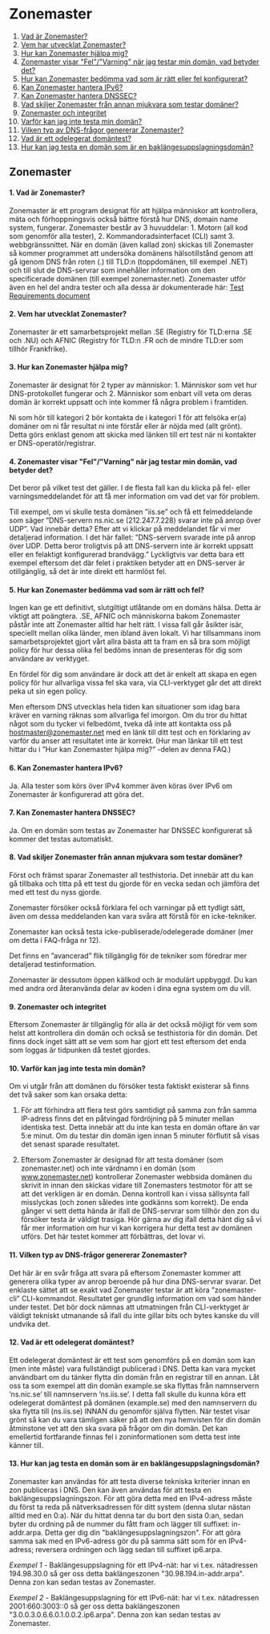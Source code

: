 Zonemaster
==========

1. [Vad är Zonemaster?](#1-vad-%C3%A4r-zonemaster)
2. [Vem har utvecklat Zonemaster?](#2-vem-har-utvecklat-zonemaster)
3. [Hur kan Zonemaster hjälpa mig?](#3-hur-kan-zonemaster-hj%C3%A4lpa-mig)
4. [Zonemaster visar "Fel"/"Varning" när jag testar min domän, vad betyder
det?](#4-zonemaster-visar-felvarning-n%C3%A4r-jag-testar-min-dom%C3%A4n-vad-betyder-det)
5. [Hur kan Zonemaster bedömma vad som är rätt eller fel
konfigurerat?](#5-hur-kan-zonemaster-bed%C3%B6mma-vad-som-%C3%A4r-r%C3%A4tt-och-fel)
6. [Kan Zonemaster hantera IPv6?](#6-kan-zonemaster-hantera-ipv6)
7. [Kan Zonemaster hantera DNSSEC?](#7-kan-zonemaster-hantera-dnssec) 
8. [Vad skiljer Zonemaster från annan mjukvara som testar
domäner?](#8-vad-skiljer-zonemaster-fr%C3%A5n-annan-mjukvara-som-testar-dom%C3%A4ner)
9. [Zonemaster och integritet](#9-zonemaster-och-integritet) 
10. [Varför kan jag inte testa min
domän?](#10-varf%C3%B6r-kan-jag-inte-testa-min-dom%C3%A4n)
11. [Vilken typ av DNS-frågor genererar
Zonemaster?](#11-vilken-typ-av-dns-fr%C3%A5gor-genererar-zonemaster)
12. [Vad är ett odelegerat
domäntest?](#12-vad-%C3%A4r-ett-odelegerat-dom%C3%A4ntest)
13. [ Hur kan jag testa en domän som är en
baklängesuppslagningsdomän?](#13-hur-kan-jag-testa-en-dom%C3%A4n-som-%C3%A4r-en-bakl%C3%A4ngesuppslagningsdom%C3%A4n)

Zonemaster
----------

#### 1. Vad är Zonemaster? 

Zonemaster är ett program designat för att hjälpa människor att kontrollera, mäta och förhoppningsvis också bättre förstå hur DNS, domain name system, fungerar. Zonemaster består av 3 huvuddelar: 1. Motorn (all kod som genomför alla tester), 2. Kommandoradsinterfacet (CLI) samt 3. webbgränssnittet. När en domän (även kallad zon) skickas till Zonemaster så kommer programmet att undersöka domänens hälsotillstånd genom att gå igenom DNS från roten (.) till TLD:n (toppdomänen, till exempel .NET) och till slut de DNS-servrar som innehåller information om den specificerade domänen (till exempel zonemaster.net). Zonemaster utför även en hel del andra tester och alla dessa är dokumenterade här: [Test Requirements document](https://github.com/dotse/zonemaster/blob/master/docs/requirements/TestRequirements.md)

#### 2. Vem har utvecklat Zonemaster?

Zonemaster är ett samarbetsprojekt mellan .SE (Registry för TLD:erna .SE och .NU) och AFNIC
(Registry för TLD:n .FR och de mindre TLD:er som tillhör Frankfrike).

#### 3. Hur kan Zonemaster hjälpa mig?  

Zonemaster är designat för 2 typer av människor: 1. Människor som vet hur DNS-protokollet fungerar och 2. Människor som enbart vill veta om deras domän är korrekt uppsatt och inte kommer få några problem i framtiden.

Ni som hör till kategori 2 bör kontakta de i kategori 1 för att felsöka er(a) domäner om ni får resultat ni inte förstår eller är nöjda med (allt grönt). Detta görs enklast genom att skicka med länken till ert test när ni kontakter er DNS-operatör/registrar.

#### 4. Zonemaster visar "Fel"/"Varning" när jag testar min domän, vad betyder det?  

Det beror på vilket test det gäller. I de flesta fall kan du klicka på fel- eller varningsmeddelandet för att få mer information om vad det var för problem.

Till exempel, om vi skulle testa domänen ”iis.se” och få ett felmeddelande som säger ”DNS-servern ns.nic.se (212.247.7.228) svarar inte på anrop över UDP”. Vad innebär detta? Efter att vi klickar på meddelandet får vi mer detaljerad information. I det här fallet: ”DNS-servern svarade inte på anrop över UDP. Detta beror troligtvis på att DNS-servern inte är korrekt uppsatt eller en felaktigt konfigurerad brandvägg.” Lyckligtvis var detta bara ett exempel eftersom det där felet i praktiken betyder att en DNS-server är otillgänglig, så det är inte direkt ett harmlöst fel.

#### 5. Hur kan Zonemaster bedömma vad som är rätt och fel?  

Ingen kan ge ett definitivt, slutgiltigt utlåtande om en domäns hälsa. Detta är 
viktigt att poängtera. .SE, AFNIC och människorna bakom Zonemaster påstår inte 
att Zonemaster alltid har helt rätt. I vissa fall går åsikter isär, speciellt 
mellan olika länder, men ibland även lokalt. Vi har tillsammans inom samarbetsprojektet
gjort vårt allra bästa att ta fram en så bra som möjligt policy för hur dessa
olika fel bedöms innan de presenteras för dig som användare av verktyget.

En fördel för dig som användare är dock att det är enkelt att skapa en egen policy för hur
allvarliga vissa fel ska vara, via CLI-verktyget går det att direkt peka ut sin egen policy.

Men eftersom DNS utvecklas hela tiden kan situationer som idag bara kräver en 
varning räknas som allvarliga fel imorgon. Om du tror du hittat något som du tycker
vi felbedömt, tveka då inte att kontakta oss på hostmaster@zonemaster.net med en 
länk till ditt test och en förklaring av varför du anser att resultatet inte är
korrekt. (Hur man länkar till ett test hittar du i ”Hur kan Zonemaster hjälpa mig?”
-delen av denna FAQ.)

#### 6. Kan Zonemaster hantera IPv6? 

Ja. Alla tester som körs över IPv4 kommer även köras över IPv6 om Zonemaster är konfigurerad att göra det.

#### 7. Kan Zonemaster hantera DNSSEC?  

Ja. Om en domän som testas av Zonemaster har DNSSEC konfigurerat så kommer det testas automatiskt.

#### 8. Vad skiljer Zonemaster från annan mjukvara som testar domäner? 

Först och främst sparar Zonemaster all testhistoria. Det innebär att du kan gå tillbaka och titta på ett test du gjorde för en vecka sedan och jämföra det med ett test du nyss gjorde.

Zonemaster försöker också förklara fel och varningar på ett tydligt sätt, även om dessa meddelanden kan vara svåra att förstå för en icke-tekniker. 

Zonemaster kan också testa icke-publiserade/odelegerade domäner (mer om detta i FAQ-fråga nr 12).

Det finns en ”avancerad” flik tillgänglig för de tekniker som föredrar mer detaljerad testinformation.

Zonemaster är dessutom öppen källkod och är modulärt uppbyggd. Du kan med andra ord återanvända delar av koden i dina egna system om du vill.

#### 9. Zonemaster och integritet  

Eftersom Zonemaster är tillgänglig för alla är det också möjligt för vem som helst att kontrollera din domän och också se testhistoria för din domän. Det finns dock inget sätt att se vem som har gjort ett test eftersom det enda som loggas är tidpunken då testet gjordes.

#### 10. Varför kan jag inte testa min domän? 

Om vi utgår från att domänen du försöker testa faktiskt existerar så finns det två saker som kan orsaka detta:

1. För att förhindra att flera test görs samtidigt på samma zon från samma IP-adress finns det en påtvingad fördröjning på 5 minuter mellan identiska test. Detta innebär att du inte kan testa en domän oftare än var 5:e minut. Om du testar din domän igen innan 5 minuter förflutit så visas det senast sparade resultatet.

2. Eftersom Zonemaster är designad för att testa domäner (som zonemaster.net) och inte värdnamn i en domän (som www.zonemaster.net) kontrollerar Zonemaster webbsida domänen du skrivit in innan den skickas vidare till Zonemasters testmotor för att se att det verkligen är en domän. Denna kontroll kan i vissa sällsynta fall misslyckas (och zonen således inte godkänns som korrekt). De enda gånger vi sett detta hända är ifall de DNS-servrar som tillhör den zon du försöker testa är väldigt trasiga. Hör gärna av dig ifall detta hänt dig så vi får mer information om hur vi kan korrigera hur detta test av domänen utförs. Det här testet kommer att förbättras, det lovar vi.

#### 11. Vilken typ av DNS-frågor genererar Zonemaster? 

Det här är en svår fråga att svara på eftersom Zonemaster kommer att generera olika typer av anrop beroende på hur dina DNS-servrar svarar. Det enklaste sättet att se exakt vad Zonemaster testar är att köra ”zonemaster-cli” CLI-kommandot. Resultatet ger grundlig information om vad som händer under testet. Det bör dock nämnas att utmatningen från CLI-verktyget är väldigt tekniskt utmanande så ifall du inte gillar bits och bytes kanske du vill undvika det.

#### 12. Vad är ett odelegerat domäntest? 

Ett odelegerat domäntest är ett test som genomförs på en domän som kan (men inte måste) vara fullständigt publicerad i DNS. Detta kan vara mycket användbart om du tänker flytta din domän från en registrar till en annan. Låt oss ta som exempel att din domän example.se ska flyttas från namnservern ’ns.nic.se’ till namnservern ’ns.iis.se’. I detta fall skulle du kunna köra ett odelegerat domäntest på domänen (example.se) med den namnservern du ska flytta till (ns.iis.se) INNAN du genomför själva flytten. När testet visar grönt så kan du vara tämligen säker på att den nya hemvisten för din domän åtminstone vet att den ska svara på frågor om din domän. Det kan emellertid fortfarande finnas fel i zoninformationen som detta test inte känner till.

#### 13. Hur kan jag testa en domän som är en baklängesuppslagningsdomän?

Zonemaster kan användas för att testa diverse tekniska kriterier innan en zon publiceras i DNS.
Den kan även användas för att testa en baklängesuppslagningszon. För att göra detta med en IPv4-adress
måste du först ta reda på nätverksadressen för ditt system (denna slutar nästan alltid med en 0:a).
När du hittat denna tar du bort den sista 0:an, sedan byter du ordning på de nummer du fått fram och
lägger till suffixet: in-addr.arpa. Detta ger dig din "baklängesuppslagningszon".
För att göra samma sak med en IPv6-adress gör du på samma sätt som för en IPv4-adress; reversera ordningen
och lägg sedan till suffixet ip6.arpa.

*Exempel 1* - Baklängesuppslagning för ett IPv4-nät: har vi t.ex. nätadressen 194.98.30.0 så
ger oss detta baklängeszonen "30.98.194.in-addr.arpa". Denna zon kan sedan testas av Zonemaster.

*Exempel 2* - Baklängesuppslagning för ett IPv6-nät: har vi t.ex. nätadressen 2001:660:3003::0 så
ger oss detta baklängeszonen "3.0.0.3.0.6.6.0.1.0.0.2.ip6.arpa". Denna zon kan sedan testas av Zonemaster.
